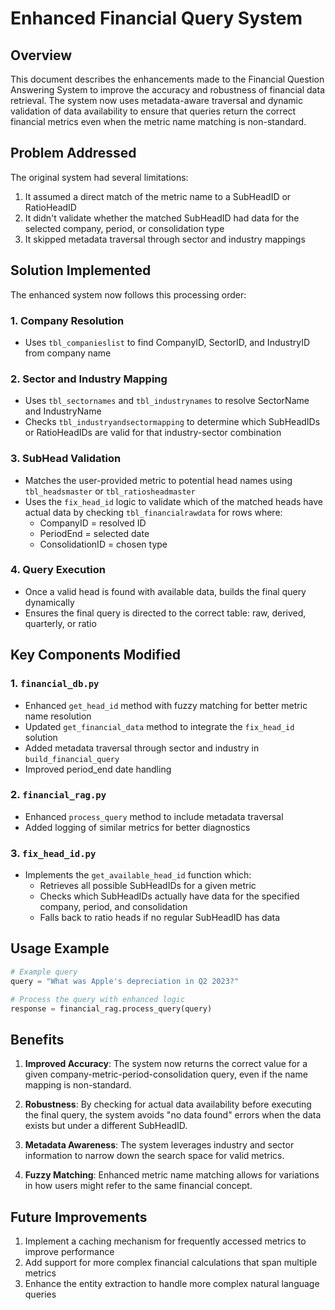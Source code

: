 # Enhanced Financial Query System

## Overview

This document describes the enhancements made to the Financial Question Answering System to improve the accuracy and robustness of financial data retrieval. The system now uses metadata-aware traversal and dynamic validation of data availability to ensure that queries return the correct financial metrics even when the metric name matching is non-standard.

## Problem Addressed

The original system had several limitations:

1. It assumed a direct match of the metric name to a SubHeadID or RatioHeadID
2. It didn't validate whether the matched SubHeadID had data for the selected company, period, or consolidation type
3. It skipped metadata traversal through sector and industry mappings

## Solution Implemented

The enhanced system now follows this processing order:

### 1. Company Resolution

- Uses `tbl_companieslist` to find CompanyID, SectorID, and IndustryID from company name

### 2. Sector and Industry Mapping

- Uses `tbl_sectornames` and `tbl_industrynames` to resolve SectorName and IndustryName
- Checks `tbl_industryandsectormapping` to determine which SubHeadIDs or RatioHeadIDs are valid for that industry-sector combination

### 3. SubHead Validation

- Matches the user-provided metric to potential head names using `tbl_headsmaster` or `tbl_ratiosheadmaster`
- Uses the `fix_head_id` logic to validate which of the matched heads have actual data by checking `tbl_financialrawdata` for rows where:
  - CompanyID = resolved ID
  - PeriodEnd = selected date
  - ConsolidationID = chosen type

### 4. Query Execution

- Once a valid head is found with available data, builds the final query dynamically
- Ensures the final query is directed to the correct table: raw, derived, quarterly, or ratio

## Key Components Modified

### 1. `financial_db.py`

- Enhanced `get_head_id` method with fuzzy matching for better metric name resolution
- Updated `get_financial_data` method to integrate the `fix_head_id` solution
- Added metadata traversal through sector and industry in `build_financial_query`
- Improved period_end date handling

### 2. `financial_rag.py`

- Enhanced `process_query` method to include metadata traversal
- Added logging of similar metrics for better diagnostics

### 3. `fix_head_id.py`

- Implements the `get_available_head_id` function which:
  - Retrieves all possible SubHeadIDs for a given metric
  - Checks which SubHeadIDs actually have data for the specified company, period, and consolidation
  - Falls back to ratio heads if no regular SubHeadID has data

## Usage Example

```python
# Example query
query = "What was Apple's depreciation in Q2 2023?"

# Process the query with enhanced logic
response = financial_rag.process_query(query)
```

## Benefits

1. **Improved Accuracy**: The system now returns the correct value for a given company-metric-period-consolidation query, even if the name mapping is non-standard.

2. **Robustness**: By checking for actual data availability before executing the final query, the system avoids "no data found" errors when the data exists but under a different SubHeadID.

3. **Metadata Awareness**: The system leverages industry and sector information to narrow down the search space for valid metrics.

4. **Fuzzy Matching**: Enhanced metric name matching allows for variations in how users might refer to the same financial concept.

## Future Improvements

1. Implement a caching mechanism for frequently accessed metrics to improve performance
2. Add support for more complex financial calculations that span multiple metrics
3. Enhance the entity extraction to handle more complex natural language queries